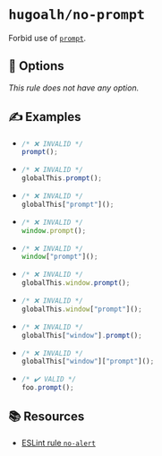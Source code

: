 # `hugoalh/no-prompt`

Forbid use of [`prompt`][ecmascript-prompt].

## 🔧 Options

*This rule does not have any option.*

## ✍️ Examples

- ```ts
  /* ❌ INVALID */
  prompt();
  ```
- ```ts
  /* ❌ INVALID */
  globalThis.prompt();
  ```
- ```ts
  /* ❌ INVALID */
  globalThis["prompt"]();
  ```
- ```ts
  /* ❌ INVALID */
  window.prompt();
  ```
- ```ts
  /* ❌ INVALID */
  window["prompt"]();
  ```
- ```ts
  /* ❌ INVALID */
  globalThis.window.prompt();
  ```
- ```ts
  /* ❌ INVALID */
  globalThis.window["prompt"]();
  ```
- ```ts
  /* ❌ INVALID */
  globalThis["window"].prompt();
  ```
- ```ts
  /* ❌ INVALID */
  globalThis["window"]["prompt"]();
  ```
- ```ts
  /* ✔️ VALID */
  foo.prompt();
  ```

## 📚 Resources

- [ESLint rule `no-alert`](https://eslint.org/docs/latest/rules/no-alert)

[ecmascript-prompt]: https://developer.mozilla.org/en-US/docs/Web/API/Window/prompt
